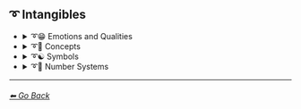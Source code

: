 ## ➰ Intangibles

- <details><summary>➰😁 Emotions and Qualities</summary><p>

    | Keyword        | Example      |
    | ------------- |:-------------:|
    |Happy| <img src="https://github.com/willwulfken/MidJourney-Styles-and-Keywords/blob/main/Images/MidJourney%20Styles%20(sphere)/sphere_Happy.png?raw=true" width="256" /> |
	|Happy Accidents| <img src="https://github.com/willwulfken/MidJourney-Styles-and-Keywords-Reference/blob/main/Images/MidJourney%20Styles%20(sphere)/sphere_Happy_Accidents.png?raw=true" width="256" /> |
	|Excited| <img src="https://github.com/willwulfken/MidJourney-Styles-and-Keywords/blob/main/Images/MidJourney%20Styles%20(sphere)/sphere_Excited.png?raw=true" width="256" /> |
    |Sad| <img src="https://github.com/willwulfken/MidJourney-Styles-and-Keywords/blob/main/Images/MidJourney%20Styles%20(sphere)/sphere_Sad.png?raw=true" width="256" /> |
	|Lonely| <img src="https://github.com/willwulfken/MidJourney-Styles-and-Keywords-Reference/blob/main/Images/MidJourney%20Styles%20(sphere)/sphere_Lonely.png?raw=true" width="256" /> |
    |Angry| <img src="https://github.com/willwulfken/MidJourney-Styles-and-Keywords/blob/main/Images/MidJourney%20Styles%20(sphere)/sphere_Angry.png?raw=true" width="256" /> |
	|Angelic| <img src="https://github.com/willwulfken/MidJourney-Styles-and-Keywords/blob/main/Images/MidJourney%20Styles%20(sphere)/sphere_Angelic.png?raw=true" width="256" /> |
    |Good| <img src="https://github.com/willwulfken/MidJourney-Styles-and-Keywords/blob/main/Images/MidJourney%20Styles%20(sphere)/sphere_Good.png?raw=true" width="256" /> |
    |Evil| <img src="https://github.com/willwulfken/MidJourney-Styles-and-Keywords/blob/main/Images/MidJourney%20Styles%20(sphere)/sphere_Evil.png?raw=true" width="256" /> |

    </p></details>


- <details><summary>➰🧠 Concepts</summary><p>

    | Keyword        | Example      |
    | ------------- |:-------------:|
    |Infused| <img src="https://github.com/willwulfken/MidJourney-Styles-and-Keywords/blob/main/Images/MidJourney%20Styles%20(sphere)/sphere_Infused.png?raw=true" width="256" /> |
    |Refreshing| <img src="https://github.com/willwulfken/MidJourney-Styles-and-Keywords/blob/main/Images/MidJourney%20Styles%20(sphere)/sphere_Refreshing.png?raw=true" width="256" /> |
    |Essence| <img src="https://github.com/willwulfken/MidJourney-Styles-and-Keywords/blob/main/Images/MidJourney%20Styles%20(sphere)/sphere_Essence.png?raw=true" width="256" /> |
    |Divine| <img src="https://github.com/willwulfken/MidJourney-Styles-and-Keywords/blob/main/Images/MidJourney%20Styles%20(sphere)/sphere_Divine.png?raw=true" width="256" /> |
    |Ineffable| <img src="https://github.com/willwulfken/MidJourney-Styles-and-Keywords/blob/main/Images/MidJourney%20Styles%20(sphere)/sphere_Ineffable.png?raw=true" width="256" /> |
	|Strong| <img src="https://github.com/willwulfken/MidJourney-Styles-and-Keywords/blob/main/Images/MidJourney%20Styles%20(sphere)/sphere_Strong.png?raw=true" width="256" /> |
    |Powerful| <img src="https://github.com/willwulfken/MidJourney-Styles-and-Keywords/blob/main/Images/MidJourney%20Styles%20(sphere)/sphere_Powerful.png?raw=true" width="256" /> |
    |Weak| <img src="https://github.com/willwulfken/MidJourney-Styles-and-Keywords/blob/main/Images/MidJourney%20Styles%20(sphere)/sphere_Weak.png?raw=true" width="256" /> |
    |Thin| <img src="https://github.com/willwulfken/MidJourney-Styles-and-Keywords/blob/main/Images/MidJourney%20Styles%20(sphere)/sphere_Thin.png?raw=true" width="256" /> |
    |Thick| <img src="https://github.com/willwulfken/MidJourney-Styles-and-Keywords/blob/main/Images/MidJourney%20Styles%20(sphere)/sphere_Thick.png?raw=true" width="256" /> |
	|Massive Scale| <img src="https://github.com/willwulfken/MidJourney-Styles-and-Keywords/blob/main/Images/MidJourney%20Styles%20(sphere)/sphere_massivescale.png?raw=true" width="256" /> |
	|Massive| <img src="https://github.com/willwulfken/MidJourney-Styles-and-Keywords/blob/main/Images/MidJourney%20Styles%20(sphere)/sphere_Massive.png?raw=true" width="256" /> |
	|Huge| <img src="https://github.com/willwulfken/MidJourney-Styles-and-Keywords/blob/main/Images/MidJourney%20Styles%20(sphere)/sphere_Huge.png?raw=true" width="256" /> |
	|Large| <img src="https://github.com/willwulfken/MidJourney-Styles-and-Keywords/blob/main/Images/MidJourney%20Styles%20(sphere)/sphere_Large.png?raw=true" width="256" /> |
	|Big| <img src="https://github.com/willwulfken/MidJourney-Styles-and-Keywords/blob/main/Images/MidJourney%20Styles%20(sphere)/sphere_Big.png?raw=true" width="256" /> |
	|Mini| <img src="https://github.com/willwulfken/MidJourney-Styles-and-Keywords/blob/main/Images/MidJourney%20Styles%20(sphere)/sphere_Mini.png?raw=true" width="256" /> |
	|Tiny| <img src="https://github.com/willwulfken/MidJourney-Styles-and-Keywords/blob/main/Images/MidJourney%20Styles%20(sphere)/sphere_Tiny.png?raw=true" width="256" /> |
	|Micro| <img src="https://github.com/willwulfken/MidJourney-Styles-and-Keywords/blob/main/Images/MidJourney%20Styles%20(sphere)/sphere_Micro.png?raw=true" width="256" /> |
	|Nano| <img src="https://github.com/willwulfken/MidJourney-Styles-and-Keywords/blob/main/Images/MidJourney%20Styles%20(sphere)/sphere_Nano.png?raw=true" width="256" /> |
	|Flexible| <img src="https://github.com/willwulfken/MidJourney-Styles-and-Keywords/blob/main/Images/MidJourney%20Styles%20(sphere)/sphere_Flexible.png?raw=true" width="256" /> |
	|Upside-Down| <img src="https://github.com/willwulfken/MidJourney-Styles-and-Keywords-Reference/blob/main/Images/MidJourney%20Styles%20(sphere)/sphere_Upside-Down.png?raw=true" width="256" /> |
	|Paradox| <img src="https://github.com/willwulfken/MidJourney-Styles-and-Keywords-Reference/blob/main/Images/MidJourney%20Styles%20(sphere)/sphere_Paradox.png?raw=true" width="256" /> |
	|Feng Shui| <img src="https://github.com/willwulfken/MidJourney-Styles-and-Keywords-Reference/blob/main/Images/MidJourney%20Styles%20(sphere)/sphere_Feng_Shui.png?raw=true" width="256" /> |
	|Perfectionism| <img src="https://github.com/willwulfken/MidJourney-Styles-and-Keywords-Reference/blob/main/Images/MidJourney%20Styles%20(sphere)/sphere_Perfectionism.png?raw=true" width="256" /> |
	|OCD| <img src="https://github.com/willwulfken/MidJourney-Styles-and-Keywords-Reference/blob/main/Images/MidJourney%20Styles%20(sphere)/sphere_OCD.png?raw=true" width="256" /> |
	|Array| <img src="https://github.com/willwulfken/MidJourney-Styles-and-Keywords-Reference/blob/main/Images/MidJourney%20Styles%20(sphere)/sphere_Array.png?raw=true" width="256" /> |
	|Muted| <img src="https://github.com/willwulfken/MidJourney-Styles-and-Keywords-Reference/blob/main/Images/MidJourney%20Styles%20(sphere)/sphere_Muted.png?raw=true" width="256" /> |
	|Visual Perception| <img src="https://github.com/willwulfken/MidJourney-Styles-and-Keywords-Reference/blob/main/Images/MidJourney%20Styles%20(sphere)/sphere_Visual_Perception.png?raw=true" width="256" /> |
	|Visual Agnosia| <img src="https://github.com/willwulfken/MidJourney-Styles-and-Keywords-Reference/blob/main/Images/MidJourney%20Styles%20(sphere)/sphere_Visual_Agnosia.png?raw=true" width="256" /> |
	
    </p></details>


- <details><summary>➰☯ Symbols</summary><p>

    | Keyword        | Example      |
    | ------------- |:-------------:|
	|Yin Yang| <img src="https://github.com/willwulfken/MidJourney-Styles-and-Keywords/blob/main/Images/MidJourney%20Styles%20(sphere)/sphere_YinYang.png?raw=true" width="256" /> |

    </p></details>


- <details><summary>➰🔢 Number Systems</summary><p>

    | Keyword        | Example      |
    | ------------- |:-------------:|
	|Unary| <img src="https://github.com/willwulfken/MidJourney-Styles-and-Keywords/blob/main/Images/MidJourney%20Styles%20(sphere)/sphere_Unary.png?raw=true" width="256" /> |
	|Binary| <img src="https://github.com/willwulfken/MidJourney-Styles-and-Keywords/blob/main/Images/MidJourney%20Styles%20(sphere)/sphere_Binary.png?raw=true" width="256" /> |
	|Ternary| <img src="https://github.com/willwulfken/MidJourney-Styles-and-Keywords/blob/main/Images/MidJourney%20Styles%20(sphere)/sphere_Ternary.png?raw=true" width="256" /> |
	|Quaternary| <img src="https://github.com/willwulfken/MidJourney-Styles-and-Keywords/blob/main/Images/MidJourney%20Styles%20(sphere)/sphere_Quaternary.png?raw=true" width="256" /> |
	|Quinary| <img src="https://github.com/willwulfken/MidJourney-Styles-and-Keywords/blob/main/Images/MidJourney%20Styles%20(sphere)/sphere_Quinary.png?raw=true" width="256" /> |
	|Senary| <img src="https://github.com/willwulfken/MidJourney-Styles-and-Keywords/blob/main/Images/MidJourney%20Styles%20(sphere)/sphere_Senary.png?raw=true" width="256" /> |
	|Septenary| <img src="https://github.com/willwulfken/MidJourney-Styles-and-Keywords/blob/main/Images/MidJourney%20Styles%20(sphere)/sphere_Septenary.png?raw=true" width="256" /> |
	|Octal| <img src="https://github.com/willwulfken/MidJourney-Styles-and-Keywords/blob/main/Images/MidJourney%20Styles%20(sphere)/sphere_Octal.png?raw=true" width="256" /> |
	|Nonary| <img src="https://github.com/willwulfken/MidJourney-Styles-and-Keywords/blob/main/Images/MidJourney%20Styles%20(sphere)/sphere_Nonary.png?raw=true" width="256" /> |
	|Decimal| <img src="https://github.com/willwulfken/MidJourney-Styles-and-Keywords/blob/main/Images/MidJourney%20Styles%20(sphere)/sphere_Decimal.png?raw=true" width="256" /> |
	|Hexadecimal| <img src="https://github.com/willwulfken/MidJourney-Styles-and-Keywords/blob/main/Images/MidJourney%20Styles%20(sphere)/sphere_Hexadecimal.png?raw=true" width="256" /> |

    </p></details>



---
###### [⬅ Go Back](https://github.com/willwulfken/MidJourney-Styles-and-Keywords/blob/main/README.md)